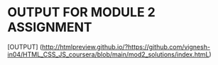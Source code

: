 # OUTPUT FOR MODULE 2 ASSIGNMENT

[OUTPUT] (http://htmlpreview.github.io/?https://github.com/vignesh-in04/HTML_CSS_JS_coursera/blob/main/mod2_solutions/index.htmL)

